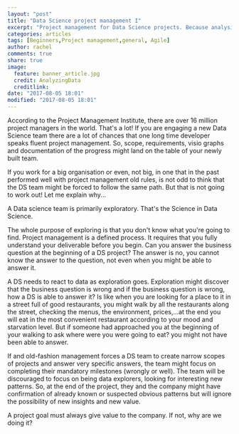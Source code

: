 ```yaml
---
layout: "post"
title: "Data Science project management I"
excerpt: "Project management for Data Science projects. Because analysing is not everything you need to know."
categories: articles
tags: [Beginners,Project management,general, Agile]
author: rachel
comments: true
share: true
image:
  feature: banner_article.jpg
  credit: AnalyzingData
  creditlink:
date: "2017-08-05 18:01"
modified: "2017-08-05 18:01"
---
```


According to the Project Management Institute, there are over 16 million project managers in the world. That's a lot! If you are engaging a new Data Science team there are a lot of chances that one long time developer speaks fluent project management. So, scope, requirements, visio graphs and documentation of the progress might land on the table of your newly built team.

If you work for a big organisation or even, not big, in one that in the past performed well with project management old rules, is not odd to think that the DS team might be forced to follow the same path. But that is not going to work out! Let me explain why...

A Data science team is primarily exploratory. That's the Science in Data Science.

The whole purpose of exploring is that you don't know what you're going to find.
Project management is a defined process. It requires that you fully understand your deliverable before you begin. Can you answer the business question at the beginning of a DS project? The answer is no, you cannot know the answer to the question, not even when you might be able to answer it.

A DS needs to react to data as exploration goes. Exploration might discover that the business question is wrong and if the business question is wrong, how a DS is able to answer it? Is like when you are looking for a place to it in a street full of good restaurants, you might walk by all the restaurants along the street, checking the menus, the environment, prices,...at the end you will eat in the most convenient restaurant according to your mood and starvation level. But if someone had approached you at the beginning of your walking to ask where were you were going to eat? you might not have been able to answer.

If and old-fashion management forces a DS team to create narrow scopes of projects and answer very specific answers, the team might focus on completing their mandatory milestones (wrongly or well). The team will be discouraged to focus on being data explorers, looking for interesting new patterns. So, at the end of the project, they and the company might have confirmation of already known or suspected obvious patterns but will ignore the possibility of new insights and new value.

A project goal must always give value to the company. If not, why are we doing it?
